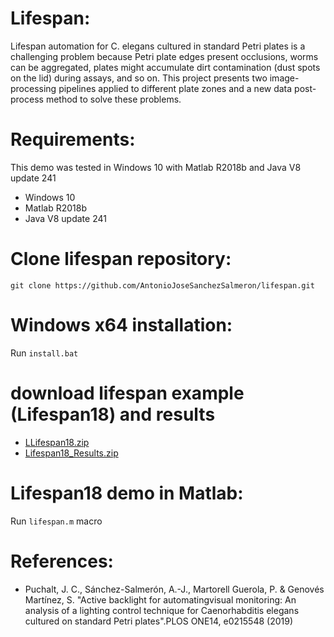 # Lifespan:
Lifespan automation for C. elegans cultured in standard Petri plates is a challenging problem because Petri plate edges present occlusions, worms can be aggregated, plates might accumulate dirt contamination (dust spots on the lid) during assays, and so on. This project presents two image-processing pipelines applied to different plate zones and a new data post-process method to solve these problems. 

# Requirements:
This demo was tested in Windows 10 with Matlab R2018b and Java V8 update 241
- Windows 10
- Matlab R2018b
- Java V8 update 241

# Clone lifespan repository:
```
git clone https://github.com/AntonioJoseSanchezSalmeron/lifespan.git
```

# Windows x64 installation:
Run ```install.bat```

# download lifespan example (Lifespan18) and results
- [LLifespan18.zip](https://active-vision.ai2.upv.es/wp-content/uploads/2020/01/Lifespan18.zip)
- [Lifespan18_Results.zip](https://active-vision.ai2.upv.es/wp-content/uploads/2020/01/Lifespan18_Results.zip)

# Lifespan18 demo in Matlab:
Run ```lifespan.m``` macro

# References:
- Puchalt, J. C., Sánchez-Salmerón, A.-J., Martorell Guerola, P. & Genovés Martínez, S. "Active backlight for automatingvisual monitoring: An analysis of a lighting control technique for Caenorhabditis elegans cultured on standard Petri plates".PLOS ONE14, e0215548 (2019)